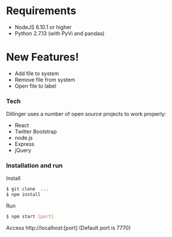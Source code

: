 # Requirements
- NodeJS 6.10.1 or higher
- Python 2.7.13 (with PyVi and pandas)


# New Features!
- Add file to system
- Remove file from system
- Open file to label

### Tech

Dillinger uses a number of open source projects to work properly:

* React
* Twitter Bootstrap
* node.js
* Express
* jQuery

### Installation and run
Install
```sh
$ git clone  ...
$ npm install
```

Run

```sh
$ npm start [port]
```

Access http://localhost:[port]
(Default port is 7770)
